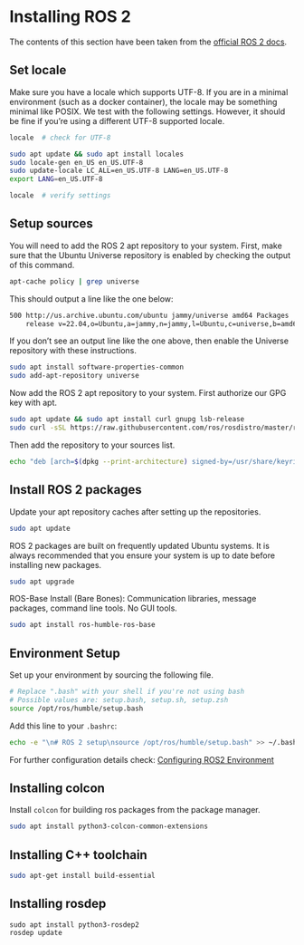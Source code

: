 # Installing ROS 2

The contents of this section have been taken from the [official ROS 2 docs](https://docs.ros.org/en/humble/Installation/Ubuntu-Install-Debians.html).

## Set locale

Make sure you have a locale which supports UTF-8. If you are in a minimal environment (such as a docker container), the locale may be something minimal like POSIX. We test with the following settings. However, it should be fine if you’re using a different UTF-8 supported locale.

```bash
locale  # check for UTF-8

sudo apt update && sudo apt install locales
sudo locale-gen en_US en_US.UTF-8
sudo update-locale LC_ALL=en_US.UTF-8 LANG=en_US.UTF-8
export LANG=en_US.UTF-8

locale  # verify settings
```

## Setup sources

You will need to add the ROS 2 apt repository to your system. First, make sure that the Ubuntu Universe repository is enabled by checking the output of this command.

```bash
apt-cache policy | grep universe
```

This should output a line like the one below:

```bash
500 http://us.archive.ubuntu.com/ubuntu jammy/universe amd64 Packages
    release v=22.04,o=Ubuntu,a=jammy,n=jammy,l=Ubuntu,c=universe,b=amd64
```

If you don’t see an output line like the one above, then enable the Universe repository with these instructions.

```bash
sudo apt install software-properties-common
sudo add-apt-repository universe
```

Now add the ROS 2 apt repository to your system. First authorize our GPG key with apt.

```bash
sudo apt update && sudo apt install curl gnupg lsb-release
sudo curl -sSL https://raw.githubusercontent.com/ros/rosdistro/master/ros.key -o /usr/share/keyrings/ros-archive-keyring.gpg
```

Then add the repository to your sources list.

```bash
echo "deb [arch=$(dpkg --print-architecture) signed-by=/usr/share/keyrings/ros-archive-keyring.gpg] http://packages.ros.org/ros2/ubuntu $(source /etc/os-release && echo $UBUNTU_CODENAME) main" | sudo tee /etc/apt/sources.list.d/ros2.list > /dev/null
```

## Install ROS 2 packages

Update your apt repository caches after setting up the repositories.

```bash
sudo apt update
```

ROS 2 packages are built on frequently updated Ubuntu systems. It is always recommended that you ensure your system is up to date before installing new packages.

```bash
sudo apt upgrade
```

ROS-Base Install (Bare Bones): Communication libraries, message packages, command line tools. No GUI tools.

```bash
sudo apt install ros-humble-ros-base
```

## Environment Setup

Set up your environment by sourcing the following file.

```bash
# Replace ".bash" with your shell if you're not using bash
# Possible values are: setup.bash, setup.sh, setup.zsh
source /opt/ros/humble/setup.bash
```

Add this line to your `.bashrc`:

```bash
echo -e "\n# ROS 2 setup\nsource /opt/ros/humble/setup.bash" >> ~/.bashrc
```

For further configuration details check: [Configuring ROS2 Environment](https://docs.ros.org/en/humble/Tutorials/Beginner-CLI-Tools/Configuring-ROS2-Environment.html)

## Installing colcon

Install `colcon` for building ros packages from the package manager.

```bash
sudo apt install python3-colcon-common-extensions
```

## Installing C++ toolchain

```bash
sudo apt-get install build-essential
```

## Installing rosdep

```shell
sudo apt install python3-rosdep2
rosdep update
```
